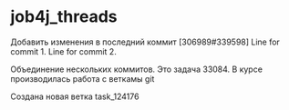 # job4j_threads
Добавить изменения в последний коммит
[306989#339598]
Line for commit 1.
Line for commit 2.

Объединение нескольких коммитов. Это задача 33084.
В курсе производилась работа с веткамы git

Создана новая ветка task_124176